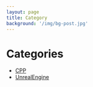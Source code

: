 ```yaml
---
layout: page
title: Category
background: '/img/bg-post.jpg'
---
```


<div class="post">
	<h1 class="pageTitle">Categories</h1>
	<ul>
		<li><a href="./CPP">CPP</a></li>
		<li><a href="./UnrealEngine">UnrealEngine</a></li>
	</ul>
</div>
